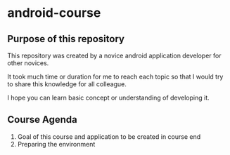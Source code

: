 # android-course
## Purpose of this repository

This repository was created by a novice android application developer for other novices.

It took much time or duration for me to reach each topic so that I
would try to share this knowledge for all colleague.

I hope you can learn basic concept or understanding of developing it.

## Course Agenda

1. Goal of this course and application to be created in course end
1. Preparing the environment

